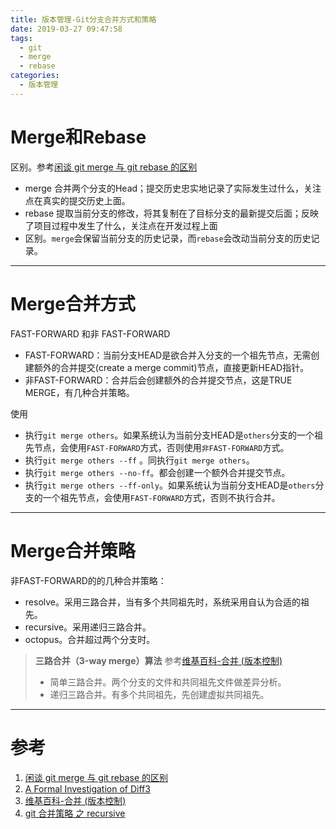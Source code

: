 ```yaml
---
title: 版本管理-Git分支合并方式和策略
date: 2019-03-27 09:47:58
tags:
  - git
  - merge
  - rebase
categories:
  - 版本管理
---
```


# Merge和Rebase

区别。参考[闲谈 git merge 与 git rebase 的区别](https://www.jianshu.com/p/c17472d704a0)

- merge 合并两个分支的Head；提交历史忠实地记录了实际发生过什么，关注点在真实的提交历史上面。
- rebase 提取当前分支的修改，将其复制在了目标分支的最新提交后面；反映了项目过程中发生了什么，关注点在开发过程上面
- 区别。`merge`会保留当前分支的历史记录，而`rebase`会改动当前分支的历史记录。

---

# Merge合并方式

FAST-FORWARD 和非 FAST-FORWARD

- FAST-FORWARD：当前分支HEAD是欲合并入分支的一个祖先节点，无需创建额外的合并提交(create a merge commit)节点，直接更新HEAD指针。
- 非FAST-FORWARD：合并后会创建额外的合并提交节点，这是TRUE MERGE，有几种合并策略。

使用

- 执行`git merge others`。如果系统认为当前分支HEAD是`others`分支的一个祖先节点，会使用`FAST-FORWARD`方式，否则使用`非FAST-FORWARD`方式。
- 执行`git merge others --ff` 。同执行`git merge others`。
- 执行`git merge others --no-ff`。都会创建一个额外合并提交节点。
- 执行`git merge others --ff-only`。如果系统认为当前分支HEAD是`others`分支的一个祖先节点，会使用`FAST-FORWARD`方式，否则不执行合并。

---

# Merge合并策略

非FAST-FORWARD的的几种合并策略：

- resolve。采用三路合并，当有多个共同祖先时，系统采用自认为合适的祖先。
- recursive。采用递归三路合并。
- octopus。合并超过两个分支时。

>**三路合并（3-way merge）算法** 参考[维基百科-合并 (版本控制)](https://zh.wikipedia.org/zh-hans/%E5%90%88%E5%B9%B6_(%E7%89%88%E6%9C%AC%E6%8E%A7%E5%88%B6))
>
>- 简单三路合并。两个分支的文件和共同祖先文件做差异分析。
>- 递归三路合并。有多个共同祖先，先创建虚拟共同祖先。



---

# 参考

1. [闲谈 git merge 与 git rebase 的区别](https://www.jianshu.com/p/c17472d704a0)
2. [A Formal Investigation of Diff3](http://www.cis.upenn.edu/~bcpierce/papers/diff3-short.pdf)
3. [维基百科-合并 (版本控制)](https://zh.wikipedia.org/zh-hans/%E5%90%88%E5%B9%B6_(%E7%89%88%E6%9C%AC%E6%8E%A7%E5%88%B6))
4. [git 合并策略 之 recursive](http://blog.fedeoo.cn/2017/02/22/git-%E5%90%88%E5%B9%B6%E7%AD%96%E7%95%A5-%E4%B9%8B-recursive/)